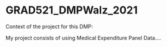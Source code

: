 # GRAD521_DMPWalz_2021

Context of the project for this DMP: 

My project consists of using Medical Expenditure Panel Data....
